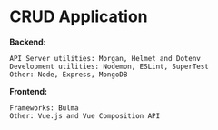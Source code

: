 # CRUD Application

**Backend:**
```
API Server utilities: Morgan, Helmet and Dotenv
Development utilities: Nodemon, ESLint, SuperTest
Other: Node, Express, MongoDB
```

**Frontend:**
```
Frameworks: Bulma
Other: Vue.js and Vue Composition API
```